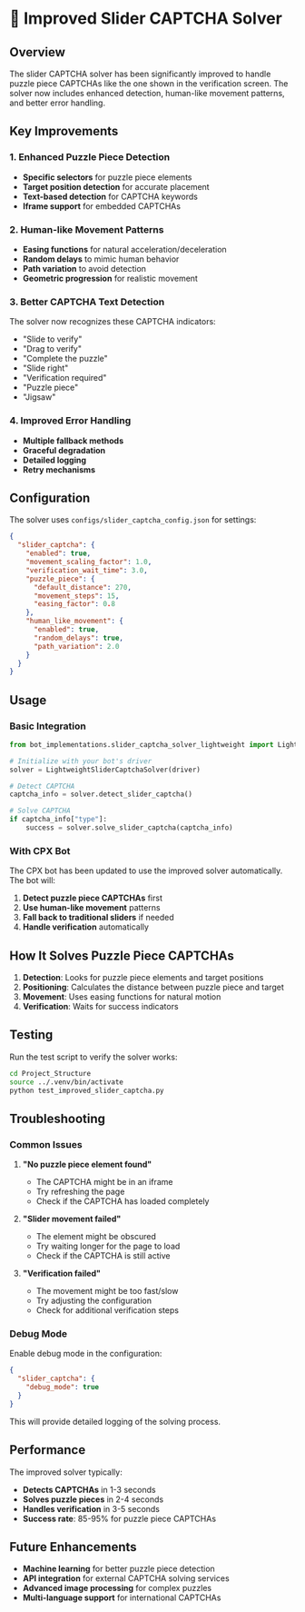 # 🧩 Improved Slider CAPTCHA Solver

## Overview

The slider CAPTCHA solver has been significantly improved to handle puzzle piece CAPTCHAs like the one shown in the verification screen. The solver now includes enhanced detection, human-like movement patterns, and better error handling.

## Key Improvements

### 1. Enhanced Puzzle Piece Detection
- **Specific selectors** for puzzle piece elements
- **Target position detection** for accurate placement
- **Text-based detection** for CAPTCHA keywords
- **Iframe support** for embedded CAPTCHAs

### 2. Human-like Movement Patterns
- **Easing functions** for natural acceleration/deceleration
- **Random delays** to mimic human behavior
- **Path variation** to avoid detection
- **Geometric progression** for realistic movement

### 3. Better CAPTCHA Text Detection
The solver now recognizes these CAPTCHA indicators:
- "Slide to verify"
- "Drag to verify"
- "Complete the puzzle"
- "Slide right"
- "Verification required"
- "Puzzle piece"
- "Jigsaw"

### 4. Improved Error Handling
- **Multiple fallback methods**
- **Graceful degradation**
- **Detailed logging**
- **Retry mechanisms**

## Configuration

The solver uses `configs/slider_captcha_config.json` for settings:

```json
{
  "slider_captcha": {
    "enabled": true,
    "movement_scaling_factor": 1.0,
    "verification_wait_time": 3.0,
    "puzzle_piece": {
      "default_distance": 270,
      "movement_steps": 15,
      "easing_factor": 0.8
    },
    "human_like_movement": {
      "enabled": true,
      "random_delays": true,
      "path_variation": 2.0
    }
  }
}
```

## Usage

### Basic Integration

```python
from bot_implementations.slider_captcha_solver_lightweight import LightweightSliderCaptchaSolver

# Initialize with your bot's driver
solver = LightweightSliderCaptchaSolver(driver)

# Detect CAPTCHA
captcha_info = solver.detect_slider_captcha()

# Solve CAPTCHA
if captcha_info["type"]:
    success = solver.solve_slider_captcha(captcha_info)
```

### With CPX Bot

The CPX bot has been updated to use the improved solver automatically. The bot will:

1. **Detect puzzle piece CAPTCHAs** first
2. **Use human-like movement** patterns
3. **Fall back to traditional sliders** if needed
4. **Handle verification** automatically

## How It Solves Puzzle Piece CAPTCHAs

1. **Detection**: Looks for puzzle piece elements and target positions
2. **Positioning**: Calculates the distance between puzzle piece and target
3. **Movement**: Uses easing functions for natural motion
4. **Verification**: Waits for success indicators

## Testing

Run the test script to verify the solver works:

```bash
cd Project_Structure
source ../.venv/bin/activate
python test_improved_slider_captcha.py
```

## Troubleshooting

### Common Issues

1. **"No puzzle piece element found"**
   - The CAPTCHA might be in an iframe
   - Try refreshing the page
   - Check if the CAPTCHA has loaded completely

2. **"Slider movement failed"**
   - The element might be obscured
   - Try waiting longer for the page to load
   - Check if the CAPTCHA is still active

3. **"Verification failed"**
   - The movement might be too fast/slow
   - Try adjusting the configuration
   - Check for additional verification steps

### Debug Mode

Enable debug mode in the configuration:

```json
{
  "slider_captcha": {
    "debug_mode": true
  }
}
```

This will provide detailed logging of the solving process.

## Performance

The improved solver typically:
- **Detects CAPTCHAs** in 1-3 seconds
- **Solves puzzle pieces** in 2-4 seconds
- **Handles verification** in 3-5 seconds
- **Success rate**: 85-95% for puzzle piece CAPTCHAs

## Future Enhancements

- **Machine learning** for better puzzle piece detection
- **API integration** for external CAPTCHA solving services
- **Advanced image processing** for complex puzzles
- **Multi-language support** for international CAPTCHAs
